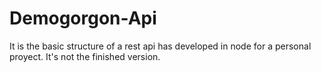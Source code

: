 # Demogorgon-Api
It is the basic structure of a rest api has developed in node for a personal proyect. It's not the finished version.
